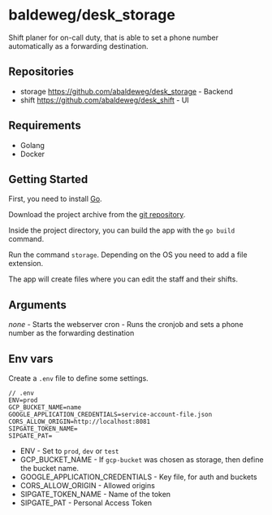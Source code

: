 # baldeweg/desk_storage

Shift planer for on-call duty, that is able to set a phone number automatically as a forwarding destination.

## Repositories

- storage <https://github.com/abaldeweg/desk_storage> - Backend
- shift <https://github.com/abaldeweg/desk_shift> - UI

## Requirements

- Golang
- Docker

## Getting Started

First, you need to install [Go](https://go.dev/).

Download the project archive from the [git repository](https://github.com/abaldeweg/desk_storage).

Inside the project directory, you can build the app with the `go build` command.

Run the command `storage`. Depending on the OS you need to add a file extension.

The app will create files where you can edit the staff and their shifts.

## Arguments

*none*  - Starts the webserver
cron - Runs the cronjob and sets a phone number as the forwarding destination

## Env vars

Create a `.env` file to define some settings.

```env
// .env
ENV=prod
GCP_BUCKET_NAME=name
GOOGLE_APPLICATION_CREDENTIALS=service-account-file.json
CORS_ALLOW_ORIGIN=http://localhost:8081
SIPGATE_TOKEN_NAME=
SIPGATE_PAT=
```

- ENV - Set to `prod`, `dev` or `test`
- GCP_BUCKET_NAME - If `gcp-bucket` was chosen as storage, then define the bucket name.
- GOOGLE_APPLICATION_CREDENTIALS - Key file, for auth and buckets
- CORS_ALLOW_ORIGIN - Allowed origins
- SIPGATE_TOKEN_NAME - Name of the token
- SIPGATE_PAT - Personal Access Token
